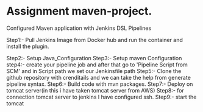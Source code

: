 # Assignment maven-project.
 
Configured Maven application with Jenkins DSL Pipelines

Step1:- Pull Jenkins Image from Docker hub and run the container and install the plugin.

Step2:- Setup Java_Configuration
Step3:- Setup maven Configuration
step4:- create your pipeline job and after that go to 'Pipeline Script from SCM' and in Script path we set our Jenkinsfile path
Step5:- Clone the github repository with crenditails and we can take the help from generate pipeline syntax.
Step6:- Build code with mvn packages.
Step7:- Deploy on tomcat server(in this i have taken tomcat server from AWS) 
Step8:- for connection tomcat server to jenkins I have configured ssh.
Step9:- start the tomcat
